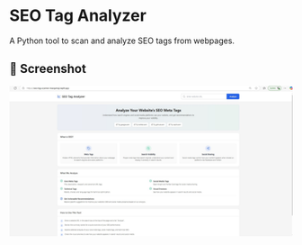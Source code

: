 # SEO Tag Analyzer

A Python tool to scan and analyze SEO tags from webpages.

## 📸 Screenshot

![Demo Screenshot](screen.jpg)
